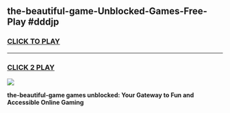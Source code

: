 
## the-beautiful-game-Unblocked-Games-Free-Play #dddjp
<h3>
<a href="https://us.freeplayer.one?title=the-beautiful-game&ref=9M">CLICK TO PLAY</a></h3>
<hr>

<h3>
<a href="https://us.freeplayer.one?title=the-beautiful-game&ref=9M">CLICK 2 PLAY</a>
  
</h3>

<a href="https://us.freeplayer.one?title=the-beautiful-game&ref=9M"><img src="https://clearcache.store/games.png"></a>


**the-beautiful-game games unblocked: Your Gateway to Fun and Accessible Online Gaming**

